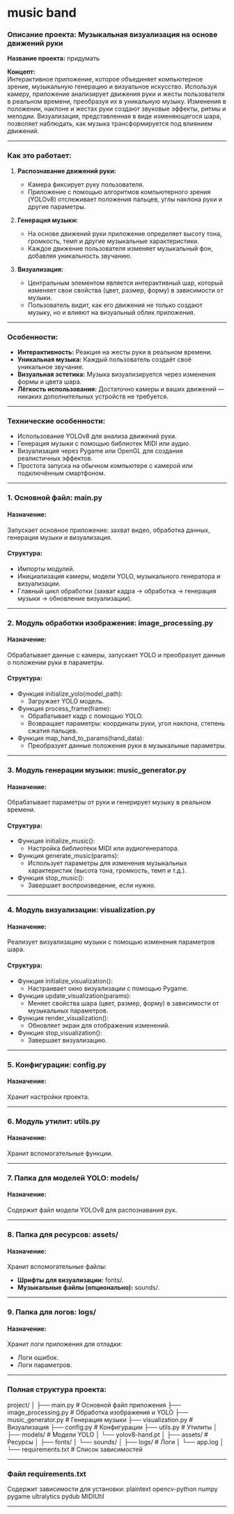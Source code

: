 # music band
### **Описание проекта: Музыкальная визуализация на основе движений руки**

**Название проекта:** придумать 

**Концепт:**  
Интерактивное приложение, которое объединяет компьютерное зрение, музыкальную генерацию и визуальное искусство. Используя камеру, приложение анализирует движения руки и жесты пользователя в реальном времени, преобразуя их в уникальную музыку. Изменения в положении, наклоне и жестах руки создают звуковые эффекты, ритмы и мелодии. Визуализация, представленная в виде изменяющегося шара, позволяет наблюдать, как музыка трансформируется под влиянием движений.

---

### **Как это работает:**
1. **Распознавание движений руки:**
   - Камера фиксирует руку пользователя.
   - Приложение с помощью алгоритмов компьютерного зрения (YOLOv8) отслеживает положения пальцев, углы наклона руки и другие параметры.

2. **Генерация музыки:**
   - На основе движений руки приложение определяет высоту тона, громкость, темп и другие музыкальные характеристики.
   - Каждое движение пользователя изменяет музыкальный фон, добавляя уникальность звучанию.

3. **Визуализация:**
   - Центральным элементом является интерактивный шар, который изменяет свои свойства (цвет, размер, форму) в зависимости от музыки.
   - Пользователь видит, как его движения не только создают музыку, но и влияют на визуальный облик приложения.

---

### **Особенности:**
- **Интерактивность:** Реакция на жесты руки в реальном времени.
- **Уникальная музыка:** Каждый пользователь создаёт своё уникальное звучание.
- **Визуальная эстетика:** Музыка визуализируется через изменения формы и цвета шара.
- **Лёгкость использования:** Достаточно камеры и ваших движений — никаких дополнительных устройств не требуется.

---

### **Технические особенности:**
- Использование YOLOv8 для анализа движений руки.
- Генерация музыки с помощью библиотек MIDI или аудио.
- Визуализация через Pygame или OpenGL для создания реалистичных эффектов.
- Простота запуска на обычном компьютере с камерой или подключённым смартфоном.

---

### **1. Основной файл: main.py**
#### Назначение:
Запускает основное приложение: захват видео, обработка данных, генерация музыки и визуализация.

#### Структура:
- Импорты модулей.
- Инициализация камеры, модели YOLO, музыкального генератора и визуализации.
- Главный цикл обработки (захват кадра → обработка → генерация музыки → обновление визуализации).

---

### **2. Модуль обработки изображения: image_processing.py**
#### Назначение:
Обрабатывает данные с камеры, запускает YOLO и преобразует данные о положении руки в параметры.

#### Структура:
- Функция initialize_yolo(model_path):
  - Загружает YOLO модель.
- Функция process_frame(frame):
  - Обрабатывает кадр с помощью YOLO.
  - Возвращает параметры: координаты руки, угол наклона, степень сжатия пальцев.
- Функция map_hand_to_params(hand_data):
  - Преобразует данные положения руки в музыкальные параметры.

---

### **3. Модуль генерации музыки: music_generator.py**
#### Назначение:
Обрабатывает параметры от руки и генерирует музыку в реальном времени.

#### Структура:
- Функция initialize_music():
  - Настройка библиотеки MIDI или аудиогенератора.
- Функция generate_music(params):
  - Использует параметры для изменения музыкальных характеристик (высота тона, громкость, темп и т.д.).
- Функция stop_music():
  - Завершает воспроизведение, если нужно.

---

### **4. Модуль визуализации: visualization.py**
#### Назначение:
Реализует визуализацию музыки с помощью изменения параметров шара.

#### Структура:
- Функция initialize_visualization():
  - Настраивает окно визуализации с помощью Pygame.
- Функция update_visualization(params):
  - Меняет свойства шара (цвет, размер, форму) в зависимости от музыкальных параметров.
- Функция render_visualization():
  - Обновляет экран для отображения изменений.
- Функция stop_visualization():
  - Завершает визуализацию.

---

### **5. Конфигурации: config.py**
#### Назначение:
Хранит настройки проекта.

---

### **6. Модуль утилит: utils.py**
#### Назначение:
Хранит вспомогательные функции.

---

### **7. Папка для моделей YOLO: models/**
#### Назначение:
Содержит файл модели YOLOv8 для распознавания рук.

---

### **8. Папка для ресурсов: assets/**
#### Назначение:
Хранит вспомогательные файлы:
- **Шрифты для визуализации:** fonts/.
- **Музыкальные файлы (опционально):** sounds/.

---

### **9. Папка для логов: logs/**
#### Назначение:
Хранит логи приложения для отладки:
- Логи ошибок.
- Логи параметров.

---

### Полная структура проекта:
project/
│
├── main.py                # Основной файл приложения
├── image_processing.py    # Обработка изображения и YOLO
├── music_generator.py     # Генерация музыки
├── visualization.py       # Визуализация
├── config.py              # Конфигурации
├── utils.py               # Утилиты
│
├── models/                # Модели YOLO
│   └── yolov8-hand.pt
│
├── assets/                # Ресурсы
│   ├── fonts/
│   └── sounds/
│
├── logs/                  # Логи
│   └── app.log
│
└── requirements.txt       # Список зависимостей


---

### **Файл requirements.txt**
Содержит зависимости для установки:
plaintext
opencv-python
numpy
pygame
ultralytics
pydub
MIDIUtil


---
